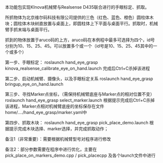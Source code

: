 本功能包实现KInova机械臂与Realsense D435联合进行的手眼标定、抓取。

所抓物体为北京维尔码科技有限公司提供的三色（红色、蓝色、橙色）圆柱体木块；圆柱体木块树直放置与桌面上，即圆柱体上下平面与桌面平行。抓取时，机械臂手抓末端与桌面平行。

抓到的物体放置于aruco码的上方，aruco码在本例程中最多可选择为四个，id号分别为10、15、25、45。可以放置多个或一个（id号是10、15、25、45其中的一个或多个）


第一步、手眼标定：
    roslaunch hand_eye_grasp kinova_realsense_calibrate_eye_on_hand.launch
    完成后Ctrl+C杀掉该进程

第二步、启动机械臂、摄像头，以及手眼标定关系
    roslaunch hand_eye_grasp bringup_eye_on_hand.launch 

第三步、寻找Marker点坐标，（需保持机械臂底座与Marker点的相对位置不变）
    roslaunch hand_eye_grasp select_marker.launch
        根据提示完成后Ctrl+C杀掉该进程，Marker点相对机械臂底座的坐标保存在文件home/..../hand_eye_grasp/marker.yaml中

第四步、抓取木块：
    roslaunch hand_eye_grasp pick_place_demo.launch
        根据提示完成木块选择、marker选择，并完成抓取动作；


备注1（非常重要）：需要根据机械臂型号对程序进行修改

备注2：部分参数需要在程序中进行优化，主要在pick_place_on_markers_demo.cpp / pick_placecpp 及各个launch文件中进行

